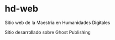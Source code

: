 # hd-web

Sitio web de la Maestría en Humanidades Digitales

Sitio desarrollado sobre Ghost Publishing
